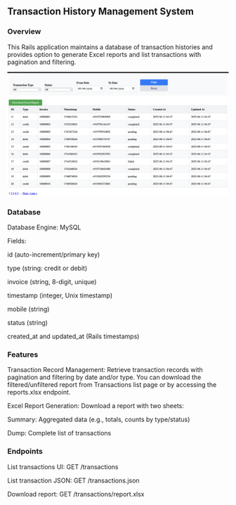 ## Transaction History Management System

### Overview
This Rails application maintains a database of transaction histories and provides option to generate Excel reports and list transactions with pagination and filtering.

![Transaction report](lib/assets/atomx.png)

### Database
Database Engine: MySQL

Fields:

id (auto-increment/primary key)

type (string: credit or debit)

invoice (string, 8-digit, unique)

timestamp (integer, Unix timestamp)

mobile (string)

status (string)

created_at and updated_at (Rails timestamps)

### Features
Transaction Record Management: Retrieve transaction records with pagination and filtering by date and/or type. You can download the filtered/unfiltered report from Transactions list page or by accessing the reports.xlsx endpoint.

Excel Report Generation: Download a report with two sheets:

Summary: Aggregated data (e.g., totals, counts by type/status)

Dump: Complete list of transactions

### Endpoints
List transactions UI: GET /transactions

List transaction JSON: GET /transactions.json

Download report: GET /transactions/report.xlsx